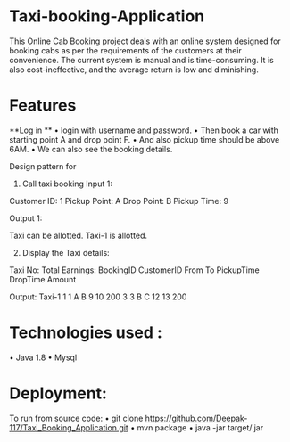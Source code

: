 # Taxi-booking-Application
This Online Cab Booking project deals with an online system designed for booking cabs as per the requirements of the customers at their convenience.  The current system is manual and is time-consuming. It is also cost-ineffective, and the average return is low and diminishing.

# Features
**Log in **
• login with username and password.
• Then book a car with starting point A and drop point F.
• And also pickup time should be above 6AM.
• We can also see the booking details.


Design pattern for

1)    Call taxi booking 
Input 1:

 Customer ID: 1
 Pickup Point: A
 Drop Point: B
 Pickup Time: 9

Output 1:

 Taxi can be allotted.
 Taxi-1 is allotted.

2) Display the Taxi details:

 Taxi No:    Total Earnings:
 BookingID    CustomerID    From    To    PickupTime    DropTime    Amount
   
 Output:
 Taxi-1 
 1    1    A    B     9    10    200
 3    3    B    C    12    13    200


# Technologies used :

•	Java 1.8 
•	Mysql

# Deployment:
To run from source code:
•	git clone https://github.com/Deepak-117/Taxi_Booking_Application.git
•	mvn package
•	java -jar target/<jarfilename>.jar
